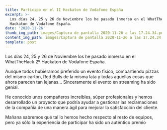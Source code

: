 ```yaml
---
title: Participo en el II Hackaton de Vodafone España
excerpt: >-
  Los días 24, 25 y 26 de Noviembre los he pasado inmerso en el WhatTheHack 2º
  Hackaton de Vodafone España.
date: '2020-11-26'
thumb_img_path: images/Captura de pantalla 2020-11-26 a las 17.24.34.png
content_img_path: images/Captura de pantalla 2020-11-26 a las 17.24.34.png
template: post
---
```


Los días 24, 25 y 26 de Noviembre los he pasado inmerso en el WhatTheHack 2º Hackaton de Vodafone España.

Aunque todos hubieramos preferido un evento físico, compartiendo pizzas del mismo cartón, Red Bulls de la misma lata y todas aquellas cosas que ahora parecen tan lejanas... Sinceramente el evento en streaming ha sido genial.

He conocido unos compañeros increíbles, súper profesionales y hemos desarrollado un proyecto que podría ayudar a gestionar las reclamaciones de la compañía de una manera ágil para mejorar la satisfacción del cliente.

Mañana sabremos qué tal lo hemos hecho respecto al resto de equipos, pero ya sólo la experiencia de participar ha sido un auténtico premio